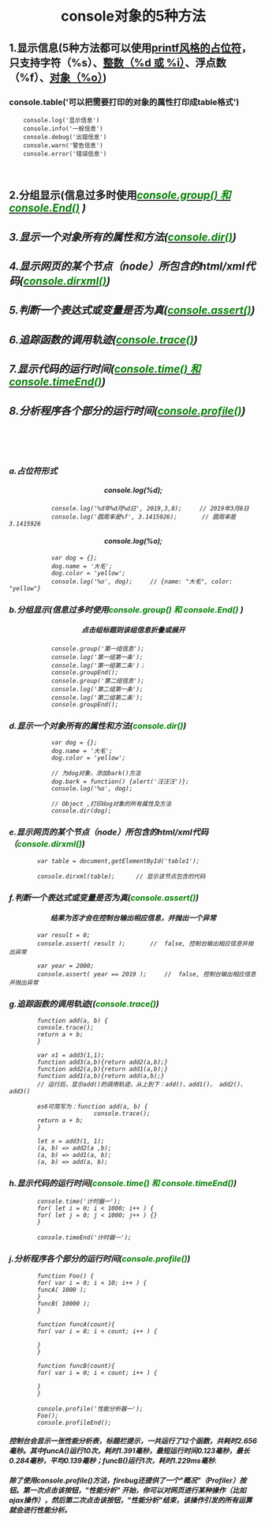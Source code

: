 # <p align="center">console对象的5种方法</p>

## <p>1.显示信息(5种方法都可以使用<a href="#A">printf风格的占位符</a>，只支持<strong>字符（%s）、<a href="#1">整数（%d 或 %i）</a>、浮点数（%f）、<a href="#2">对象（%o）</a></strong>)</p>
### <p align="left">console.table('可以把需要打印的对象的属性打印成table格式')</align>

		console.log('显示信息')
		console.info('一般信息')
		console.debug('出错信息')
		console.warn('警告信息')
		console.error('错误信息')
</br>

## <p>2.分组显示(信息过多时使用<em><a href="#b"><em><font color="green">console.group() 和 console.End()</a></font></em> )

## <p>3.显示一个对象所有的属性和方法(<a href="#d"><em><font color="green">console.dir()</font></a>)

## <p>4.显示网页的某个节点（node）所包含的html/xml代码(<a href="#e"><em><font color="green">console.dirxml()</font></a>)

## <p>5.判断一个表达式或变量是否为真(<a href="#f"><em><font color="green">console.assert()</font></em></a>)

## <p>6.追踪函数的调用轨迹(<a href="#g"><em><font color="green">console.trace()</font></em></a>)

## <p>7.显示代码的运行时间(<a href="#f"><em><font color="green">console.time() 和 console.timeEnd()</font></em></a>)

## <p>8.分析程序各个部分的运行时间(<a href="#j"><em><font color="green">console.profile()</font></em></a>)

</br>
</br>
</br>

### ***<a name="A">a.占位符形式</a>*** 
#### ***<p align="center"><a name="1">console.log(%d);</p></a>***
		
				console.log('%d年%d月%d日', 2019,3,8);		// 2019年3月8日  
				console.log('圆周率是%f', 3.1415926);		// 圆周率是3.1415926
			
#### ***<p align="center"><a name="2">console.log(%o);</a></p>***
			
				var dog = {};  
				dog.name = '大毛';  
				dog.color = 'yellow';  
				console.log('%o', dog);		// {name: "大毛", color: "yellow"}  

### ***<font color="pink"><a name="b">b.分组显示</font>(信息过多时使用<em><font color="green">console.group() 和 console.End()</font></em> )</a>***
#### <p align="center">点击组标题则该组信息折叠或展开</p>

				console.group('第一组信息');
				console.log('第一组第一条');
				console.log('第一组第二条')；
				console.groupEnd();
				console.group('第二组信息');
				console.log('第二组第一条');
				console.log('第二组第二条');
				console.groupEnd();  

### ***<font color="pink"><a name="d">d.显示一个对象所有的属性和方法</font>(<em><font color="green">console.dir()</font></em>)</a>***

				var dog = {};
				dog.name = '大毛';
				dog.color = 'yellow';

				// 为dog对象，添加bark()方法
				dog.bark = function() {alert('汪汪汪')};		
				console.log('%o', dog);
				
				// Object ,打印dog对象的所有属性及方法
				console.dir(dog);

### ***<font color="pink"><a name="e">e.显示网页的某个节点（node）所包含的html/xml代码</font>（<em><font color="green">console.dirxml()</font></em>)</a>***

			var table = document,getElementById('table1');

			console.dirxml(table);		// 显示该节点包含的代码  
			
### ***<font color="pink"><a name="f">f.判断一个表达式或变量是否为真</font>(<em><font color="green">console.assert()</font></em></a>)***
#### <p align="center">结果为否才会在控制台输出相应信息，并抛出一个异常</p>

			var result = 0;
			console.assert( result );		//  false, 控制台输出相应信息并抛出异常

			var year = 2000;
			console.assert( year == 2019 );		//  false, 控制台输出相应信息并抛出异常  
			
### ***<font color="pink"><a name="g">g.追踪函数的调用轨迹</font>((<em><font color="green">console.trace()</font></em></a>)***

			function add(a, b) {
			console.trace();
			return a + b;
			}

			var x1 = add3(1,1);
			function add3(a,b){return add2(a,b);}
			function add2(a,b){return add1(a,b);}
			function add1(a,b){return add(a,b);}
			// 运行后，显示add()的调用轨迹，从上到下：add()、add1()、 add2()、add3()

			es6可简写为：function add(a, b) {
							console.trace();
			return a + b;
			}

			let x = add3(1, 1);
			(a, b) => add2(a ,b);
			(a, b) => add1(a, b);
			(a, b) => add(a, b);  
			
### ***<font color="pink"><a name="h">h.显示代码的运行时间</font>(<em><font color="green">console.time() 和 console.timeEnd()</font></em>)</a>***

			console.time('计时器一');
			for( let i = 0; i < 1000; i++ ) {
			for( let j = 0; j < 1000; j++ ) {}
			}

			console.timeEnd('计时器一');  
			
### ***<font color="pink"><a name="j">j.分析程序各个部分的运行时间</font>(<em><font color="green">console.profile()</font></em>)</a>***

			function Foo() {
			for( var i = 0; i < 10; i++ ) {
			funcA( 1000 );
			}
			funcB( 10000 );
			}

			function funcA(count){
			for( var i = 0; i < count; i++ ) {

			}
			}

			function funcB(count){
			for( var i = 0; i < count; i++ ) {

			}
			}

			console.profile('性能分析器一');
			Foo();
			console.profileEnd();  
			

#### <p>控制台会显示一张性能分析表，标题栏提示，一共运行了12个函数，共耗时2.656毫秒。其中funcA()运行10次，耗时1.391毫秒，最短运行时间0.123毫秒，最长0.284毫秒，平均0.139毫秒；funcB()运行1次，耗时1.229ms毫秒.</p>

#### <p>除了使用console.profile()方法，firebug还提供了一个"概况"（Profiler）按钮。第一次点击该按钮，"性能分析" 开始，你可以对网页进行某种操作（比如ajax操作），然后第二次点击该按钮，"性能分析"结束，该操作引发的所有运算就会进行性能分析。</p>